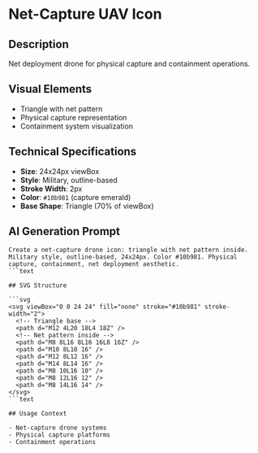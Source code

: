# Net-Capture UAV Icon

## Description

Net deployment drone for physical capture and containment operations.

## Visual Elements

- Triangle with net pattern
- Physical capture representation
- Containment system visualization

## Technical Specifications

- **Size**: 24x24px viewBox
- **Style**: Military, outline-based
- **Stroke Width**: 2px
- **Color**: `#10b981` (capture emerald)
- **Base Shape**: Triangle (70% of viewBox)

## AI Generation Prompt

```text
Create a net-capture drone icon: triangle with net pattern inside. Military style, outline-based, 24x24px. Color #10b981. Physical capture, containment, net deployment aesthetic.
```text

## SVG Structure

```svg
<svg viewBox="0 0 24 24" fill="none" stroke="#10b981" stroke-width="2">
  <!-- Triangle base -->
  <path d="M12 4L20 18L4 18Z" />
  <!-- Net pattern inside -->
  <path d="M8 8L16 8L16 16L8 16Z" />
  <path d="M10 8L10 16" />
  <path d="M12 8L12 16" />
  <path d="M14 8L14 16" />
  <path d="M8 10L16 10" />
  <path d="M8 12L16 12" />
  <path d="M8 14L16 14" />
</svg>
```text

## Usage Context

- Net-capture drone systems
- Physical capture platforms
- Containment operations
